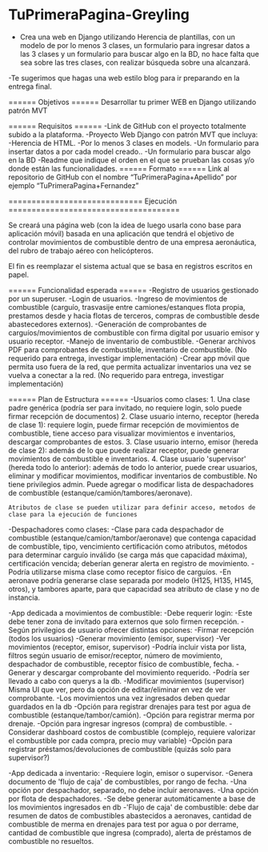 # TuPrimeraPagina-Greyling
- Crea una web en Django utilizando Herencia de plantillas, con un modelo de por lo menos 3 clases, un formulario para ingresar datos a las 3 clases y un formulario para buscar algo en la BD, no hace falta que sea sobre las tres clases, con realizar búsqueda sobre una alcanzará.

-Te sugerimos que hagas  una web estilo blog para ir preparando en la entrega final.

====== Objetivos ======
Desarrollar tu primer WEB en Django utilizando patrón MVT

====== Requisitos ======
-Link de GitHub con el proyecto totalmente subido a la plataforma.
-Proyecto Web Django con patrón MVT que incluya:
-Herencia de HTML.
-Por lo menos 3 clases en models.
-Un formulario para insertar datos a por cada model creado..
-Un formulario para buscar algo en la BD
-Readme que indique el orden en el que se prueban las cosas y/o donde están las funcionalidades.
====== Formato ======
Link al repositorio de GitHub con el nombre “TuPrimeraPagina+Apellido”  por ejemplo “TuPrimeraPagina+Fernandez”

============================= Ejecución =====================================

Se creará una página web (con la idea de luego usarla cono base para aplicación móvil) basada en una aplicación que tendrá el objetivo de controlar movimientos de combustible dentro de una empresa aeronáutica, del rubro de trabajo aéreo con helicópteros.

El fin es reemplazar el sistema actual que se basa en registros escritos en papel.

====== Funcionalidad esperada ======
-Registro de usuarios gestionado por un superuser.
-Login de usuarios.
-Ingreso de movimientos de combustible (carguío, trasvasije entre camiones/estanques flota propia, prestamos desde y hacia flotas de terceros, compras de combustible desde abastecedores externos).
-Generación de comprobantes de carguíos/movimientos de combustible con firma digital por usuario emisor y usuario receptor.
-Manejo de inventario de combustible.
-Generar archivos PDF para comprobantes de combustible, inventario de combustible. (No requerido para entrega, investigar implementación)
-Crear app móvil que permita uso fuera de la red, que permita actualizar inventarios una vez se vuelva a conectar a la red. (No requerido para entrega, investigar implementación)

====== Plan de Estructura ======
-Usuarios como clases:
    1. Una clase padre genérica (podría ser para invitado, no requiere login, solo puede firmar recepción de documentos)
    2. Clase usuario interno, receptor (hereda de clase 1): requiere login, puede firmar recepción de movimientos de combustible, tiene acceso para visualizar movimientos e inventarios, descargar comprobantes de estos.
    3. Clase usuario interno, emisor (hereda de clase 2): además de lo que puede realizar receptor, puede generar movimientos de combustible e inventarios.
    4. Clase usuario 'supervisor' (hereda todo lo anterior): además de todo lo anterior, puede crear usuarios, eliminar y modificar movimientos, modificar inventarios de combustible. No tiene privilegios admin. Puede agregar o modificar lista de despachadores de combustible (estanque/camión/tambores/aeronave).

    Atributos de clase se pueden utilizar para definir acceso, metodos de clase para la ejecución de funciones

-Despachadores como clases:
    -Clase para cada despachador de combustible (estanque/camion/tambor/aeronave) que contenga capacidad de combustible, tipo, vencimiento certificación como atributos, métodos para determinar carguío inválido (se carga más que capacidad máxima), certificación vencida; deberían generar alerta en registro de movimiento.
    -Podría utilizarse misma clase como receptor físico de carguíos.
    -En aeronave podría generarse clase separada por modelo (H125, H135, H145, otros), y tambores aparte, para que capacidad sea atributo de clase y no de instancia.

-App dedicada a movimientos de combustible:
    -Debe requerir login:
        -Este debe tener zona de invitado para externos que solo firmen recepción.
    -Según privilegios de usuario ofrecer distintas opciones:
        -Firmar recepción (todos los usuarios)
        -Generar movimiento (emisor, supervisor)
        -Ver movimientos (receptor, emisor, supervisor)
            -Podría incluir vista por lista, filtros según usuario de emisor/receptor, número de movimiento, despachador de combustible, receptor físico de combustible, fecha.
            -Generar y descargar comprobante del movimiento requerido.
            -Podría ser llevado a cabo con querys a la db.
        -Modificar movimientos (supervisor)
            Misma UI que ver, pero da opción de editar/eliminar en vez de ver comprobante.
    -Los movimientos una vez ingresados deben quedar guardados en la db
    -Opción para registrar drenajes para test por agua de combustible (estanque/tambor/camión).
    -Opción para registrar merma por drenaje.
    -Opción para ingresar ingresos (compra) de combustible.
        -Considerar dashboard costos de combustible (complejo, requiere valorizar el combustible por cada compra, precio muy variable)
    -Opción para registrar préstamos/devoluciones de combustible (quizás solo para supervisor?)

-App dedicada a inventario:
    -Requiere login, emisor o supervisor.
    -Genera documento de 'flujo de caja' de combustibles, por rango de fecha.
        -Una opción por despachador, separado, no debe incluir aeronaves.
        -Una opción por flota de despachadores.
        -Se debe generar automáticamente a base de los movimientos ingresados en db
    -'Flujo de caja' de combustible: debe dar resumen de datos de combustibles abastecidos a aeronaves, cantidad de combustible de merma en drenajes para test por agua o por derrame, cantidad de combustible que ingresa (comprado), alerta de préstamos de combustible no resueltos.
    

    